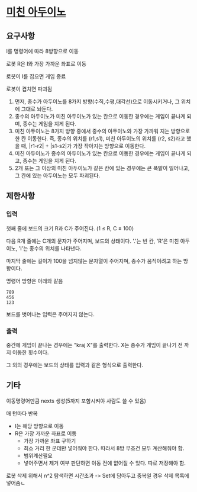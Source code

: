 # [미친 아두이노](https://www.acmicpc.net/problem/8972)

## 요구사항

I를 명령어에 따라 8방향으로 이동

로봇 R은 I와 가장 가까운 좌표로 이동

로봇이 I를 잡으면 게임 종료

로봇이 겹치면 파괴됨

1. 먼저, 종수가 아두이노를 8가지 방향(수직,수평,대각선)으로 이동시키거나, 그 위치에 그대로 놔둔다.
2. 종수의 아두이노가 미친 아두이노가 있는 칸으로 이동한 경우에는 게임이 끝나게 되며, 종수는 게임을 지게 된다.
3. 미친 아두이노는 8가지 방향 중에서 종수의 아두이노와 가장 가까워 지는 방향으로 한 칸 이동한다. 즉, 종수의 위치를 (r1,s1), 미친 아두이노의 위치를 (r2, s2)라고 했을 때, |r1-r2| +
   |s1-s2|가 가장 작아지는 방향으로 이동한다.
4. 미친 아두이노가 종수의 아두이노가 있는 칸으로 이동한 경우에는 게임이 끝나게 되고, 종수는 게임을 지게 된다.
5. 2개 또는 그 이상의 미친 아두이노가 같은 칸에 있는 경우에는 큰 폭발이 일어나고, 그 칸에 있는 아두이노는 모두 파괴된다.

## 제한사항

### 입력

첫째 줄에 보드의 크기 R과 C가 주어진다. (1 ≤ R, C ≤ 100)

다음 R개 줄에는 C개의 문자가 주어지며, 보드의 상태이다. '.'는 빈 칸, 'R'은 미친 아두이노, 'I'는 종수의 위치를 나타낸다.

마지막 줄에는 길이가 100을 넘지않는 문자열이 주어지며, 종수가 움직이려고 하는 방향이다.

명령어 방향은 아래와 같음

```
789
456
123
```

보드를 벗어나는 입력은 주어지지 않는다.

### 출력

중간에 게임이 끝나는 경우에는 "kraj X"를 출력한다. X는 종수가 게임이 끝나기 전 까지 이동한 횟수이다.

그 외의 경우에는 보드의 상태를 입력과 같은 형식으로 출력한다.

## 기타

이동명령어만큼 nexts 생성(5까지 포함시켜야 사람도 쓸 수 있음)

매 턴마다 반복

- I는 해당 방향으로 이동
- R은 가장 가까운 좌표로 이동
    - 가장 가까운 좌표 구하기
    - 최소 거리 한 군데만 넣어줘야 한다. 따라서 8방 무조건 모두 계산해줘야 함.
    - 범위계산필요
    - 넣어주면서 제거 여부 판단하면 이동 전에 없어질 수 있다. 따로 저장해야 함.

로봇 삭제 위해서 n^2 탐색하면 시간초과 -> Set에 담아두고 중복일 경우 삭제 목록에 넣어줌ㄴ
